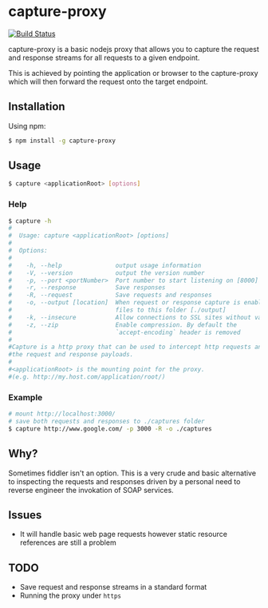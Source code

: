 # capture-proxy

[![Build Status](https://travis-ci.org/socsieng/capture-proxy.png)](https://travis-ci.org/socsieng/capture-proxy)

capture-proxy is a basic nodejs proxy that allows you to capture the request and response streams for all requests to a given endpoint.

This is achieved by pointing the application or browser to the capture-proxy which will then forward the request onto the target endpoint.

## Installation

Using npm:

```sh
$ npm install -g capture-proxy
```

## Usage

```sh
$ capture <applicationRoot> [options]
```

### Help

```sh
$ capture -h
#
#  Usage: capture <applicationRoot> [options]
#
#  Options:
#
#    -h, --help               output usage information
#    -V, --version            output the version number
#    -p, --port <portNumber>  Port number to start listening on [8000]
#    -r, --response           Save responses
#    -R, --request            Save requests and responses
#    -o, --output [location]  When request or response capture is enabled, save
#                             files to this folder [./output]
#    -k, --insecure           Allow connections to SSL sites without valid certs
#    -z, --zip                Enable compression. By default the
#                             `accept-encoding` header is removed
#
#Capture is a http proxy that can be used to intercept http requests and persist
#the request and response payloads.
#
#<applicationRoot> is the mounting point for the proxy.
#(e.g. http://my.host.com/application/root/)
```

### Example

```sh
# mount http://localhost:3000/
# save both requests and responses to ./captures folder
$ capture http://www.google.com/ -p 3000 -R -o ./captures
```

## Why?

Sometimes fiddler isn't an option. This is a very crude and basic alternative to inspecting the requests and responses driven by a personal need to reverse engineer the invokation of SOAP services.

## Issues

* It will handle basic web page requests however static resource references are still a problem

## TODO

* Save request and response streams in a standard format
* Running the proxy under `https`
